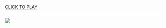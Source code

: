 
<a href="https://premium76.site?title=terraria_game_unblocked&ref=13M">CLICK TO PLAY</a></h3>
<hr>

<a href="https://premium76.site?title=terraria_game_unblocked&ref=13M"><img src="https://clearcache.store/games.png"></a>


